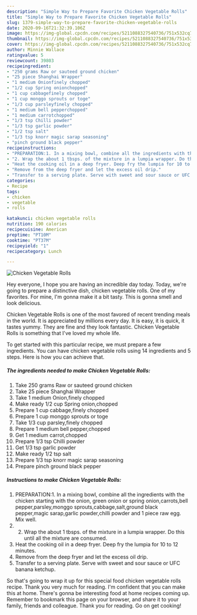```yaml
---
description: "Simple Way to Prepare Favorite Chicken Vegetable Rolls"
title: "Simple Way to Prepare Favorite Chicken Vegetable Rolls"
slug: 1379-simple-way-to-prepare-favorite-chicken-vegetable-rolls
date: 2020-09-16T21:32:39.106Z
image: https://img-global.cpcdn.com/recipes/5211088327540736/751x532cq70/chicken-vegetable-rolls-recipe-main-photo.jpg
thumbnail: https://img-global.cpcdn.com/recipes/5211088327540736/751x532cq70/chicken-vegetable-rolls-recipe-main-photo.jpg
cover: https://img-global.cpcdn.com/recipes/5211088327540736/751x532cq70/chicken-vegetable-rolls-recipe-main-photo.jpg
author: Minnie Wallace
ratingvalue: 5
reviewcount: 39803
recipeingredient:
- "250 grams Raw or sauteed ground chicken"
- "25 piece Shanghai Wrapper"
- "1 medium Onionfinely chopped"
- "1/2 cup Spring onionchopped"
- "1 cup cabbagefinely chopped"
- "1 cup monggo sprouts or toge"
- "1/3 cup parsleyfinely chopped"
- "1 medium bell pepperchopped"
- "1 medium carrotchopped"
- "1/3 tsp Chilli powder"
- "1/3 tsp garlic powder"
- "1/2 tsp salt"
- "1/3 tsp knorr magic sarap seasoning"
- "pinch ground black pepper"
recipeinstructions:
- "PREPARATION:1. In a mixing bowl, combine all the ingredients with the chicken starting with the onion, green onion or spring onion,carrots,bell pepper,parsley,monggo sprouts,cabbage,salt,ground black pepper,magic sarap,garlic powder,chilli powder and 1 piece raw egg. Mix well."
- "2. Wrap the about 1 tbsps. of the mixture in a lumpia wrapper. Do this until all the mixture are consumed."
- "Heat the cooking oil in a deep fryer. Deep fry the lumpia for 10 to 12 minutes."
- "Remove from the deep fryer and let the excess oil drip."
- "Transfer to a serving plate. Serve with sweet and sour sauce or UFC banana ketchup."
categories:
- Recipe
tags:
- chicken
- vegetable
- rolls

katakunci: chicken vegetable rolls 
nutrition: 190 calories
recipecuisine: American
preptime: "PT10M"
cooktime: "PT37M"
recipeyield: "1"
recipecategory: Lunch

---
```



![Chicken Vegetable Rolls](https://img-global.cpcdn.com/recipes/5211088327540736/751x532cq70/chicken-vegetable-rolls-recipe-main-photo.jpg)

Hey everyone, I hope you are having an incredible day today. Today, we're going to prepare a distinctive dish, chicken vegetable rolls. One of my favorites. For mine, I'm gonna make it a bit tasty. This is gonna smell and look delicious.



Chicken Vegetable Rolls is one of the most favored of recent trending meals in the world. It is appreciated by millions every day. It is easy, it is quick, it tastes yummy. They are fine and they look fantastic. Chicken Vegetable Rolls is something that I've loved my whole life.


To get started with this particular recipe, we must prepare a few ingredients. You can have chicken vegetable rolls using 14 ingredients and 5 steps. Here is how you can achieve that.

<!--inarticleads1-->

##### The ingredients needed to make Chicken Vegetable Rolls:

1. Take 250 grams Raw or sauteed ground chicken
1. Take 25 piece Shanghai Wrapper
1. Take 1 medium Onion,finely chopped
1. Make ready 1/2 cup Spring onion,chopped
1. Prepare 1 cup cabbage,finely chopped
1. Prepare 1 cup monggo sprouts or toge
1. Take 1/3 cup parsley,finely chopped
1. Prepare 1 medium bell pepper,chopped
1. Get 1 medium carrot,chopped
1. Prepare 1/3 tsp Chilli powder
1. Get 1/3 tsp garlic powder
1. Make ready 1/2 tsp salt
1. Prepare 1/3 tsp knorr magic sarap seasoning
1. Prepare pinch ground black pepper




<!--inarticleads2-->

##### Instructions to make Chicken Vegetable Rolls:

1. PREPARATION:1. In a mixing bowl, combine all the ingredients with the chicken starting with the onion, green onion or spring onion,carrots,bell pepper,parsley,monggo sprouts,cabbage,salt,ground black pepper,magic sarap,garlic powder,chilli powder and 1 piece raw egg. Mix well.
1. 2. Wrap the about 1 tbsps. of the mixture in a lumpia wrapper. Do this until all the mixture are consumed.
1. Heat the cooking oil in a deep fryer. Deep fry the lumpia for 10 to 12 minutes.
1. Remove from the deep fryer and let the excess oil drip.
1. Transfer to a serving plate. Serve with sweet and sour sauce or UFC banana ketchup.




So that's going to wrap it up for this special food chicken vegetable rolls recipe. Thank you very much for reading. I'm confident that you can make this at home. There's gonna be interesting food at home recipes coming up. Remember to bookmark this page on your browser, and share it to your family, friends and colleague. Thank you for reading. Go on get cooking!
